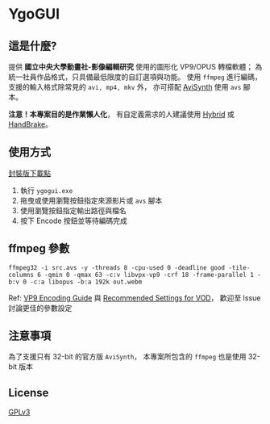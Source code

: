 # YgoGUI

## 這是什麼?
提供 **國立中央大學動畫社-影像編輯研究** 使用的圖形化 VP9/OPUS 轉檔軟體；
為統一社員作品格式，只具備最低限度的自訂選項與功能。
使用 `ffmpeg` 進行編碼，
支援的輸入格式除常見的 `avi, mp4, mkv` 外，
亦可搭配 [AviSynth](http://avisynth.nl/index.php/Main_Page) 使用 `avs` 腳本。


**注意！本專案目的是作業懶人化**，
有自定義需求的人建議使用 [Hybrid](http://www.selur.de/)
或 [HandBrake](https://handbrake.fr/)。


## 使用方式
[封裝版下載點](https://drive.google.com/open?id=1g34wUXLjQGFxyC69HEvggJvMcGHh-08j)
1. 執行 `ygogui.exe`
2. 拖曳或使用瀏覽按鈕指定來源影片或 `avs` 腳本
3. 使用瀏覽按鈕指定輸出路徑與檔名
4. 按下 Encode 按鈕並等待編碼完成


## ffmpeg 參數
```
ffmpeg32 -i src.avs -y -threads 8 -cpu-used 0 -deadline good -tile-columns 6 -qmin 0 -qmax 63 -c:v libvpx-vp9 -crf 18 -frame-parallel 1 -b:v 0 -c:a libopus -b:a 192k out.webm
```

Ref: [VP9 Encoding Guide](http://wiki.webmproject.org/ffmpeg/vp9-encoding-guide) 與
[Recommended Settings for VOD](https://developers.google.com/media/vp9/settings/vod/)，
歡迎至 Issue 討論更佳的參數設定


## 注意事項
為了支援只有 32-bit 的官方版 `AviSynth`，
本專案所包含的 `ffmpeg` 也是使用 32-bit 版本


## License
[GPLv3](LICENSE.md)


